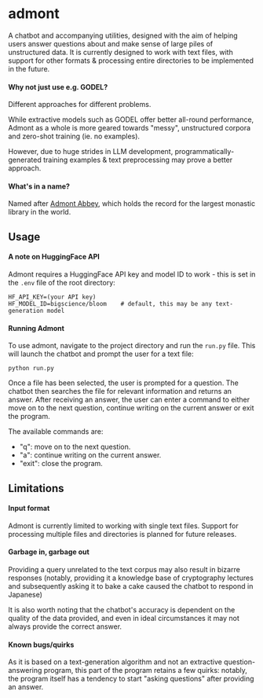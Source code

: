 # admont

A chatbot and accompanying utilities, designed with the aim of helping users answer questions about and make sense of large piles of unstructured data. It is currently designed to work with text files, with support for other formats & processing entire directories to be implemented in the future.

#### Why not just use e.g. GODEL?

Different approaches for different problems.

While extractive models such as GODEL offer better all-round performance, Admont as a whole is more geared towards "messy", unstructured corpora and zero-shot training (ie. no examples).

However, due to huge strides in LLM development, programmatically-generated training examples & text preprocessing may prove a better approach.

#### What's in a name?

Named after [Admont Abbey](https://en.wikipedia.org/wiki/Admont_Abbey), which holds the record for the largest monastic library in the world.

## Usage

#### A note on HuggingFace API

Admont requires a HuggingFace API key and model ID to work - this is set in the `.env` file of the root directory:

```
HF_API_KEY=(your API key)
HF_MODEL_ID=bigscience/bloom	# default, this may be any text-generation model
```

#### Running Admont

To use admont, navigate to the project directory and run the `run.py` file. This will launch the chatbot and prompt the user for a text file:

`python run.py`

Once a file has been selected, the user is prompted for a question. The chatbot then searches the file for relevant information and returns an answer. After receiving an answer, the user can enter a command to either move on to the next question, continue writing on the current answer or exit the program.

The available commands are:

- "q": move on to the next question.
- "a": continue writing on the current answer.
- "exit": close the program.

## Limitations

#### Input format

Admont is currently limited to working with single text files. Support for processing multiple files and directories is planned for future releases.

#### Garbage in, garbage out

Providing a query unrelated to the text corpus may also result in bizarre responses (notably, providing it a knowledge base of cryptography lectures and subsequently asking it to bake a cake caused the chatbot to respond in Japanese)

It is also worth noting that the chatbot's accuracy is dependent on the quality of the data provided, and even in ideal circumstances it may not always provide the correct answer.

#### Known bugs/quirks

As it is based on a text-generation algorithm and not an extractive question-answering program, this part of the program retains a few quirks: notably, the program itself has a tendency to start "asking questions" after providing an answer.
